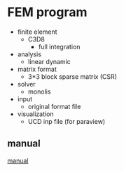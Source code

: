 # FEM program

- finite element
    - C3D8
        - full integration
- analysis
    - linear dynamic
- matrix format
    - 3*3 block sparse matrix (CSR)
- solver
    - monolis
- input
    - original format file
- visualization
    - UCD inp file (for paraview)

## manual

[manual](https://morita.gitlab.io/monolis_solid)

